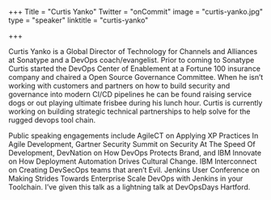 +++
Title = "Curtis Yanko"
Twitter = "onCommit"
image = "curtis-yanko.jpg"
type = "speaker"
linktitle = "curtis-yanko"

+++

Curtis Yanko is a Global Director of Technology for Channels and Alliances at Sonatype and a DevOps coach/evangelist. Prior to coming to Sonatype Curtis started the DevOps Center of Enablement at a Fortune 100 insurance company and chaired a Open Source Governance Committee. When he isn’t working with customers and partners on how to build security and governance into modern CI/CD pipelines he can be found raising service dogs or out playing ultimate frisbee during his lunch hour. Curtis is currently working on building strategic technical partnerships to help solve for the rugged devops tool chain.

Public speaking engagements include AgileCT on Applying XP Practices In Agile Development, Gartner Security Summit on Security At The Speed Of Development, DevNation on How DevOps Protects Brand, and IBM Innovate on How Deployment Automation Drives Cultural Change. IBM Interconnect on Creating DevSecOps teams that aren’t Evil. Jenkins User Conference on Making Strides Towards Enterprise Scale DevOps with Jenkins in your Toolchain. I’ve given this talk as a lightning talk at DevOpsDays Hartford.
